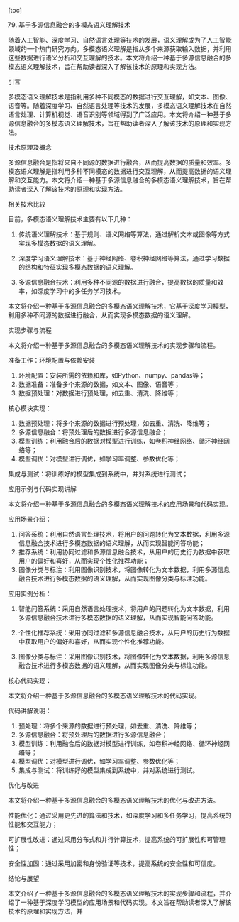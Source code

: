 
[toc]                    
                
                
79. 基于多源信息融合的多模态语义理解技术

随着人工智能、深度学习、自然语言处理等技术的发展，语义理解成为了人工智能领域的一个热门研究方向。多模态语义理解是指从多个来源获取输入数据，并利用这些数据进行语义分析和交互理解的技术。本文将介绍一种基于多源信息融合的多模态语义理解技术，旨在帮助读者深入了解该技术的原理和实现方法。

引言

多模态语义理解技术是指利用多种不同模态的数据进行交互理解，如文本、图像、语音等。随着深度学习、自然语言处理等技术的发展，多模态语义理解技术在自然语言处理、计算机视觉、语音识别等领域得到了广泛应用。本文将介绍一种基于多源信息融合的多模态语义理解技术，旨在帮助读者深入了解该技术的原理和实现方法。

技术原理及概念

多源信息融合是指将来自不同源的数据进行融合，从而提高数据的质量和效率。多模态语义理解是指利用多种不同模态的数据进行交互理解，从而提高数据的语义理解和交互能力。本文将介绍一种基于多源信息融合的多模态语义理解技术，旨在帮助读者深入了解该技术的原理和实现方法。

相关技术比较

目前，多模态语义理解技术主要有以下几种：

1. 传统语义理解技术：基于规则、语义网络等算法，通过解析文本或图像等方式实现多模态数据的语义理解。

2. 深度学习语义理解技术：基于神经网络、卷积神经网络等算法，通过学习数据的结构和特征实现多模态数据的语义理解。

3. 多源信息融合技术：利用多种不同源的数据进行融合，提高数据的质量和效率，如深度学习中的多任务学习技术。

本文将介绍一种基于多源信息融合的多模态语义理解技术，它基于深度学习模型，利用多种不同源的数据进行融合，从而实现多模态数据的语义理解。

实现步骤与流程

本文将介绍一种基于多源信息融合的多模态语义理解技术的实现步骤和流程。

准备工作：环境配置与依赖安装

1. 环境配置：安装所需的依赖和库，如Python、numpy、pandas等；
2. 数据准备：准备多个来源的数据，如文本、图像、语音等；
3. 数据预处理：对数据进行预处理，如去重、清洗、降维等；

核心模块实现：

1. 数据预处理：将多个来源的数据进行预处理，如去重、清洗、降维等；
2. 多源信息融合：将预处理后的数据进行多源信息融合；
3. 模型训练：利用融合后的数据对模型进行训练，如卷积神经网络、循环神经网络等；
4. 模型调优：对模型进行调优，如学习率调整、参数优化等；

集成与测试：将训练好的模型集成到系统中，并对系统进行测试；

应用示例与代码实现讲解

本文将介绍一种基于多源信息融合的多模态语义理解技术的应用场景和代码实现。

应用场景介绍：

1. 问答系统：利用自然语言处理技术，将用户的问题转化为文本数据，利用多源信息融合技术进行多模态数据的语义理解，从而实现智能问答功能；
2. 推荐系统：利用协同过滤和多源信息融合技术，从用户的历史行为数据中获取用户的偏好和喜好，从而实现个性化推荐功能；
3. 图像分类与标注：利用图像识别技术，将图像转化为文本数据，利用多源信息融合技术进行多模态数据的语义理解，从而实现图像分类与标注功能。

应用实例分析：

1. 智能问答系统：采用自然语言处理技术，将用户的问题转化为文本数据，利用多源信息融合技术进行多模态数据的语义理解，从而实现智能问答功能。

2. 个性化推荐系统：采用协同过滤和多源信息融合技术，从用户的历史行为数据中获取用户的偏好和喜好，从而实现个性化推荐功能。

3. 图像分类与标注：采用图像识别技术，将图像转化为文本数据，利用多源信息融合技术进行多模态数据的语义理解，从而实现图像分类与标注功能。

核心代码实现：

本文将介绍一种基于多源信息融合的多模态语义理解技术的代码实现。

代码讲解说明：

1. 预处理：将多个来源的数据进行预处理，如去重、清洗、降维等；
2. 多源信息融合：将预处理后的数据进行多源信息融合；
3. 模型训练：利用融合后的数据对模型进行训练，如卷积神经网络、循环神经网络等；
4. 模型调优：对模型进行调优，如学习率调整、参数优化等；
5. 集成与测试：将训练好的模型集成到系统中，并对系统进行测试。

优化与改进

本文将介绍一种基于多源信息融合的多模态语义理解技术的优化与改进方法。

性能优化：通过采用更先进的算法和技术，如深度学习和多任务学习，提高系统的性能和交互能力；

可扩展性改进：通过采用分布式和并行计算技术，提高系统的可扩展性和可管理性；

安全性加固：通过采用加密和身份验证等技术，提高系统的安全性和可信度。

结论与展望

本文介绍了一种基于多源信息融合的多模态语义理解技术的实现步骤和流程，并介绍了一种基于深度学习模型的应用场景和代码实现。本文旨在帮助读者深入了解该技术的原理和实现方法，并

